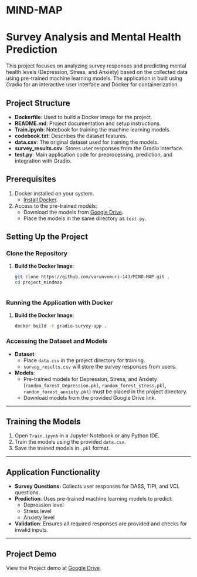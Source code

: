 # MIND-MAP

# Survey Analysis and Mental Health Prediction

This project focuses on analyzing survey responses and predicting mental health levels (Depression, Stress, and Anxiety) based on the collected data using pre-trained machine learning models. The application is built using Gradio for an interactive user interface and Docker for containerization.

## Project Structure

- **Dockerfile**: Used to build a Docker image for the project.
- **README.md**: Project documentation and setup instructions.
- **Train.ipynb**: Notebook for training the machine learning models.
- **codebook.txt**: Describes the dataset features.
- **data.csv**: The original dataset used for training the models.
- **survey_results.csv**: Stores user responses from the Gradio interface.
- **test.py**: Main application code for preprocessing, prediction, and integration with Gradio.

## Prerequisites

1. Docker installed on your system.
   - [Install Docker](https://docs.docker.com/get-docker/).
2. Access to the pre-trained models:
   - Download the models from [Google Drive]([https://drive.google.com/drive/folders/1SMlBIwb49elOLbpBr1LaJ9UlTS9NGrjA?usp=drive_link]).
   - Place the models in the same directory as `test.py`.

## Setting Up the Project

### Clone the Repository

1. **Build the Docker Image**:

   ```bash
   git clone https://github.com/varunvemuri-143/MIND-MAP.git .
   cd project_mindmap
   


### Running the Application with Docker

1. **Build the Docker Image**:

   ```bash
   docker build -t gradio-survey-app .

### Accessing the Dataset and Models

- **Dataset**:
  - Place `data.csv` in the project directory for training.
  - `survey_results.csv` will store the survey responses from users.
- **Models**:
  - Pre-trained models for Depression, Stress, and Anxiety (`random_forest_Depression.pkl`, `random_forest_stress.pkl`, `random_forest_anxiety.pkl`) must be placed in the project directory.
  - Download models from the provided Google Drive link.

---

## Training the Models

1. Open `Train.ipynb` in a Jupyter Notebook or any Python IDE.
2. Train the models using the provided `data.csv`.
3. Save the trained models in `.pkl` format.

---

## Application Functionality

- **Survey Questions**: Collects user responses for DASS, TIPI, and VCL questions.
- **Prediction**: Uses pre-trained machine learning models to predict:
  - Depression level
  - Stress level
  - Anxiety level
- **Validation**: Ensures all required responses are provided and checks for invalid inputs.

---

## Project Demo

View the Project demo at [Google Drive](https://drive.google.com/file/d/1nkAZB46rJx37uu_2E4wrO-1eJ4QKTMdL/view?usp=drive_link).

